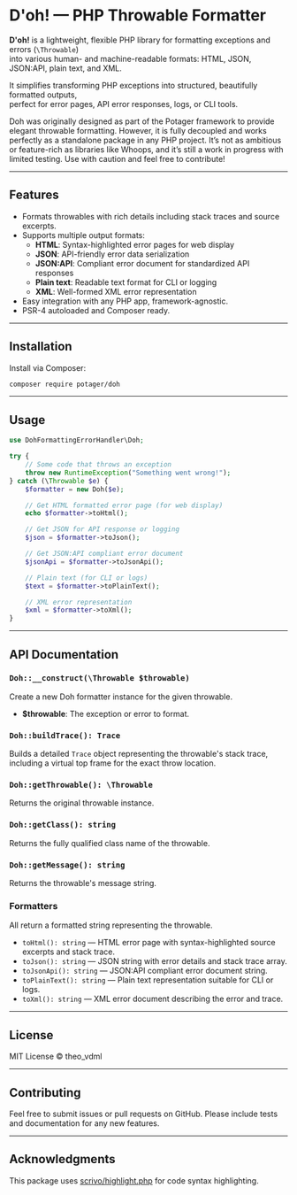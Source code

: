 # D'oh! — PHP Throwable Formatter

**D'oh!** is a lightweight, flexible PHP library for formatting exceptions and errors (`\Throwable`)  
into various human- and machine-readable formats: HTML, JSON, JSON:API, plain text, and XML.

It simplifies transforming PHP exceptions into structured, beautifully formatted outputs,  
perfect for error pages, API error responses, logs, or CLI tools.

Doh was originally designed as part of the Potager framework to provide elegant throwable formatting.
However, it is fully decoupled and works perfectly as a standalone package in any PHP project.
It’s not as ambitious or feature-rich as libraries like Whoops, and it’s still a work in progress with limited testing.
Use with caution and feel free to contribute!

---

## Features

-   Formats throwables with rich details including stack traces and source excerpts.
-   Supports multiple output formats:
    -   **HTML**: Syntax-highlighted error pages for web display
    -   **JSON**: API-friendly error data serialization
    -   **JSON:API**: Compliant error document for standardized API responses
    -   **Plain text**: Readable text format for CLI or logging
    -   **XML**: Well-formed XML error representation
-   Easy integration with any PHP app, framework-agnostic.
-   PSR-4 autoloaded and Composer ready.

---

## Installation

Install via Composer:

```bash
composer require potager/doh
```

---

## Usage

```php
use DohFormattingErrorHandler\Doh;

try {
    // Some code that throws an exception
    throw new RuntimeException("Something went wrong!");
} catch (\Throwable $e) {
    $formatter = new Doh($e);

    // Get HTML formatted error page (for web display)
    echo $formatter->toHtml();

    // Get JSON for API response or logging
    $json = $formatter->toJson();

    // Get JSON:API compliant error document
    $jsonApi = $formatter->toJsonApi();

    // Plain text (for CLI or logs)
    $text = $formatter->toPlainText();

    // XML error representation
    $xml = $formatter->toXml();
}
```

---

## API Documentation

### `Doh::__construct(\Throwable $throwable)`

Create a new Doh formatter instance for the given throwable.

-   **\$throwable**: The exception or error to format.

### `Doh::buildTrace(): Trace`

Builds a detailed `Trace` object representing the throwable's stack trace,
including a virtual top frame for the exact throw location.

### `Doh::getThrowable(): \Throwable`

Returns the original throwable instance.

### `Doh::getClass(): string`

Returns the fully qualified class name of the throwable.

### `Doh::getMessage(): string`

Returns the throwable's message string.

### Formatters

All return a formatted string representing the throwable.

-   `toHtml(): string` — HTML error page with syntax-highlighted source excerpts and stack trace.
-   `toJson(): string` — JSON string with error details and stack trace array.
-   `toJsonApi(): string` — JSON\:API compliant error document string.
-   `toPlainText(): string` — Plain text representation suitable for CLI or logs.
-   `toXml(): string` — XML error document describing the error and trace.

---

## License

MIT License © theo_vdml

---

## Contributing

Feel free to submit issues or pull requests on GitHub.
Please include tests and documentation for any new features.

---

## Acknowledgments

This package uses [scrivo/highlight.php](https://github.com/scrivo/highlight.php) for code syntax highlighting.
